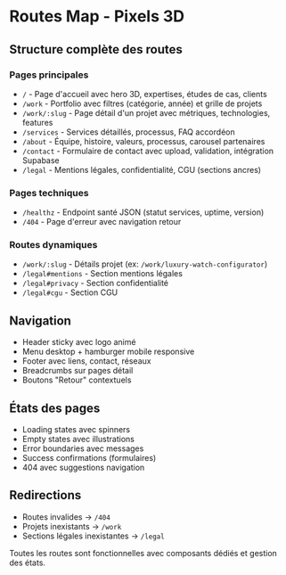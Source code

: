 # Routes Map - Pixels 3D

## Structure complète des routes

### Pages principales
- `/` - Page d'accueil avec hero 3D, expertises, études de cas, clients
- `/work` - Portfolio avec filtres (catégorie, année) et grille de projets
- `/work/:slug` - Page détail d'un projet avec métriques, technologies, features
- `/services` - Services détaillés, processus, FAQ accordéon
- `/about` - Équipe, histoire, valeurs, processus, carousel partenaires
- `/contact` - Formulaire de contact avec upload, validation, intégration Supabase
- `/legal` - Mentions légales, confidentialité, CGU (sections ancres)

### Pages techniques
- `/healthz` - Endpoint santé JSON (statut services, uptime, version)
- `/404` - Page d'erreur avec navigation retour

### Routes dynamiques
- `/work/:slug` - Détails projet (ex: `/work/luxury-watch-configurator`)
- `/legal#mentions` - Section mentions légales
- `/legal#privacy` - Section confidentialité  
- `/legal#cgu` - Section CGU

## Navigation
- Header sticky avec logo animé
- Menu desktop + hamburger mobile responsive
- Footer avec liens, contact, réseaux
- Breadcrumbs sur pages détail
- Boutons "Retour" contextuels

## États des pages
- Loading states avec spinners
- Empty states avec illustrations
- Error boundaries avec messages
- Success confirmations (formulaires)
- 404 avec suggestions navigation

## Redirections
- Routes invalides → `/404`
- Projets inexistants → `/work` 
- Sections légales inexistantes → `/legal`

Toutes les routes sont fonctionnelles avec composants dédiés et gestion des états.